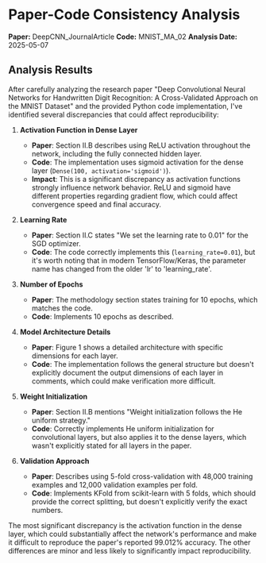 # Paper-Code Consistency Analysis

**Paper:** DeepCNN_JournalArticle
**Code:** MNIST_MA_02
**Analysis Date:** 2025-05-07

## Analysis Results

After carefully analyzing the research paper "Deep Convolutional Neural Networks for Handwritten Digit Recognition: A Cross-Validated Approach on the MNIST Dataset" and the provided Python code implementation, I've identified several discrepancies that could affect reproducibility:

1. **Activation Function in Dense Layer**
   - **Paper**: Section II.B describes using ReLU activation throughout the network, including the fully connected hidden layer.
   - **Code**: The implementation uses sigmoid activation for the dense layer (`Dense(100, activation='sigmoid')`).
   - **Impact**: This is a significant discrepancy as activation functions strongly influence network behavior. ReLU and sigmoid have different properties regarding gradient flow, which could affect convergence speed and final accuracy.

2. **Learning Rate**
   - **Paper**: Section II.C states "We set the learning rate to 0.01" for the SGD optimizer.
   - **Code**: The code correctly implements this (`learning_rate=0.01`), but it's worth noting that in modern TensorFlow/Keras, the parameter name has changed from the older 'lr' to 'learning_rate'.

3. **Number of Epochs**
   - **Paper**: The methodology section states training for 10 epochs, which matches the code.
   - **Code**: Implements 10 epochs as described.

4. **Model Architecture Details**
   - **Paper**: Figure 1 shows a detailed architecture with specific dimensions for each layer.
   - **Code**: The implementation follows the general structure but doesn't explicitly document the output dimensions of each layer in comments, which could make verification more difficult.

5. **Weight Initialization**
   - **Paper**: Section II.B mentions "Weight initialization follows the He uniform strategy."
   - **Code**: Correctly implements He uniform initialization for convolutional layers, but also applies it to the dense layers, which wasn't explicitly stated for all layers in the paper.

6. **Validation Approach**
   - **Paper**: Describes using 5-fold cross-validation with 48,000 training examples and 12,000 validation examples per fold.
   - **Code**: Implements KFold from scikit-learn with 5 folds, which should provide the correct splitting, but doesn't explicitly verify the exact numbers.

The most significant discrepancy is the activation function in the dense layer, which could substantially affect the network's performance and make it difficult to reproduce the paper's reported 99.012% accuracy. The other differences are minor and less likely to significantly impact reproducibility.